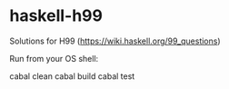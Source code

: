# haskell-h99
Solutions for H99 (https://wiki.haskell.org/99_questions)

Run from your OS shell:

cabal clean
cabal build
cabal test

